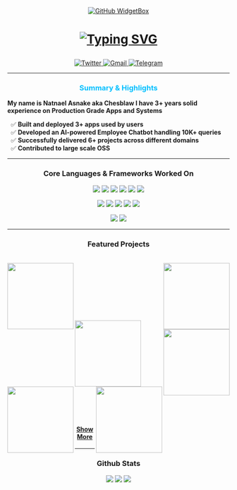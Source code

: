 <p align="center">
  <!-- Profile Widget -->
  <a href="https://github.com/Chesblaw">
    <img src="https://github-widgetbox.vercel.app/api/profile?username=Chesblaw&data=followers,repositories,stars,commits&theme=carbon" alt="GitHub WidgetBox" />
  </a>
</p>


<h1>
<p align="center">
  <!-- Typing Header -->
  <a href="https://github.com/Chesblaw">
    <img src="https://readme-typing-svg.herokuapp.com?size=26&duration=3000&pause=600&center=true&vCenter=true&width=1000&lines=Sup+👋+I'm+Nate;Developer;I+Build+Apps" alt="Typing SVG" />
  </a>
</p>
</h1>

<p align="center">
  <a href="https://https://x.com/NatnaelAsn12334" target="_blank">
    <img alt="Twitter" src="https://img.shields.io/badge/Twitter-1DA1F2?style=for-the-badge&logo=twitter&logoColor=white"/>
  </a>
  <a href="mailto:nasnake7@gmail.com">
    <img alt="Gmail" src="https://img.shields.io/badge/Gmail-D14836?style=for-the-badge&logo=gmail&logoColor=white"/>
  </a>
  
<a href="https://t.me/Chesblaw" target="_blank">
  <img alt="Telegram" src="https://img.shields.io/badge/Telegram-339933?style=for-the-badge&logo=telegram&logoColor=white"/>
</a>

</p>

---
<!-- ==================== About Me ==================== -->
<div align="center" style="color:#00bfff;">

 ### <b>Summary & Highlights</b>

</div>


**My name is Natnael Asnake aka Chesblaw I have 3+ years solid experience on Production Grade Apps and
Systems**

<p align="left">

  ✅ **Built and deployed 3+ apps used by users<br>**
  ✅ **Developed an AI-powered Employee Chatbot handling 10K+ queries<br>**
  ✅ **Successfully delivered 6+ projects across different domains<br>**
  ✅ **Contributed to large scale OSS<br>**
  
</p>

<div>

---

<!-- ==================== Skills ==================== -->
<div align=center>
  
### Core Languages & Frameworks Worked On
</div>
<p align="center">
  <img src="https://img.shields.io/badge/Go-00ADD8?style=for-the-badge&logo=go&logoColor=white" />
  <img src="https://img.shields.io/badge/Python-3776AB?style=for-the-badge&logo=python&logoColor=white" />
  <img src="https://img.shields.io/badge/JavaScript-F7DF1E?style=for-the-badge&logo=javascript&logoColor=black" />
  <img src="https://img.shields.io/badge/Node.js-339933?style=for-the-badge&logo=node.js&logoColor=white" />
  <img src="https://img.shields.io/badge/Docker-2496ED?style=for-the-badge&logo=docker&logoColor=white" />
  <img src="https://img.shields.io/badge/Git-F05032?style=for-the-badge&logo=git&logoColor=white" />
</p>
<p align="center">
  <img src="https://img.shields.io/badge/Express.js-000000?style=for-the-badge&logo=express&logoColor=white" />
  <img src="https://img.shields.io/badge/Django-092E20?style=for-the-badge&logo=django&logoColor=white" />
  <img src="https://img.shields.io/badge/Flask-000000?style=for-the-badge&logo=flask&logoColor=white" />
  <img src="https://img.shields.io/badge/FastAPI-009688?style=for-the-badge&logo=fastapi&logoColor=white" />
  <img src="https://img.shields.io/badge/Next.js-000000?style=for-the-badge&logo=nextdotjs&logoColor=white" />
</p>
<p align="center">  
  <!-- Testing Tools -->
  <img src="https://img.shields.io/badge/Cypress-17202C?style=for-the-badge&logo=cypress&logoColor=white" />
  <img src="https://img.shields.io/badge/Playwright-2EAD33?style=for-the-badge&logo=playwright&logoColor=white" />
</p>

---

<!-- ==================== Projects ==================== -->
<div align=center>
  
### Featured Projects
</div>
<br>
<div width="100%" align="center">
  <a align="left" href="https://github.com/Chesblaw/Langchain-Tgbot" title="Langchain-Tgbot"><img align="left" height="150" src="https://github-readme-stats.vercel.app/api/pin/?username=Chesblaw&repo=Langchain-Tgbot&theme=react&border_color=61dafb&border_radius=10"></a>
<a align="right" href="https://github.com/Chesblaw/go-load-balancer" title="go-load-balancer"><img align="right" height="150" src="https://github-readme-stats.vercel.app/api/pin/?username=Chesblaw&repo=go-load-balancer&theme=react&border_color=61dafb&border_radius=10"></a>
</div>

<br/><br/><br/><br/><br/><br/>
<div width="100%"  align="center" border-bottom: 2px solid blue>
 <a align="left" href="https://github.com/Chesblaw/Scentopia-Backend" title="Scentopia"><img align="left" height="150" src="https://github-readme-stats.vercel.app/api/pin/?username=Chesblaw&repo=Scentopia-Backend&theme=react&border_color=61dafb&border_radius=10"></a>
  <a align="right" href="https://github.com/Chesblaw/surplus-supper" title="surplus-supper"><img align="right" height="150" src="https://github-readme-stats.vercel.app/api/pin/?username=Chesblaw&repo=surplus-supper&theme=react&border_color=61dafb&border_radius=10"></a>
</div>
<br/><br/><br/><br/><br/><br/>
<div width=100% align="center">
  <a align="left" href="https://github.com/Chesblaw/Job-Recommendation-System" title="Job-Recommendation-System"><img align="left" height="150" src="https://github-readme-stats.vercel.app/api/pin/?username=Chesblaw&repo=Job-Recommendation-System&theme=react&border_color=61dafb&border_radius=10"></a>
<a align="right" href="https://github.com/Chesblaw/ghost-drive-be" title="ghost-drive-be"><img align="right" height="150" src="https://github-readme-stats.vercel.app/api/pin/?username=Chesblaw&repo=ghost-drive-be&theme=react&border_color=61dafb&border_radius=10"></a>
</div>
<br/><br/><br/><br/><br/><br/>

<h4 align="center">
  <a href="https://github.com/Chesblaw?tab=repositories" title="Show Repositories"> Show More </a>
</h4>

---

<!-- ==================== Stats ==================== -->
<div align=center>
  
### Github Stats
</div>
<p align="center">
  <img src="https://github-readme-stats.vercel.app/api?username=Chesblaw&show_icons=true&theme=radical" />
  <img src="https://github-readme-stats.vercel.app/api/top-langs/?username=Chesblaw&layout=compact&theme=radical" />
  <img src="https://github-readme-streak-stats.herokuapp.com/?user=Chesblaw&theme=radical" />
</p>






